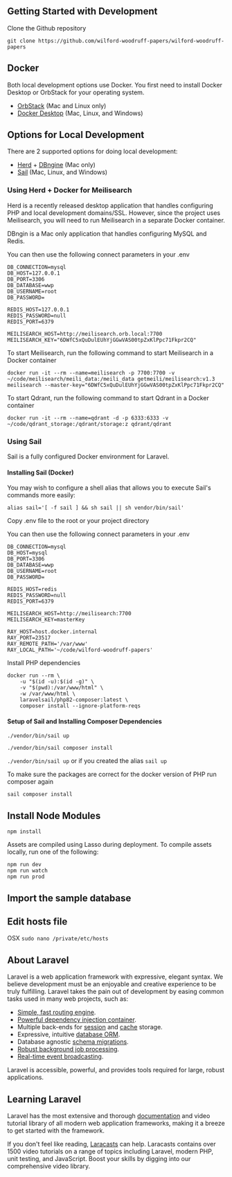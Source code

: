 <p align="center"><a href="https://wilfordwoodruffpapers.org/img/image-logo.png" width="400"></a></p>

## Getting Started with Development

Clone the Github repository

```git clone https://github.com/wilford-woodruff-papers/wilford-woodruff-papers```

## Docker

Both local development options use Docker. You first need to install Docker Desktop or OrbStack for your operating system.
 - [OrbStack](https://orbstack.dev/) (Mac and Linux only)
 - [Docker Desktop](https://www.docker.com/products/docker-desktop/) (Mac, Linux, and Windows)

## Options for Local Development
There are 2 supported options for doing local development: 
 - [Herd](https://herd.laravel.com/) + [DBngine](https://dbngin.com/) (Mac only)
 - [Sail](https://laravel.com/docs/10.x/sail) (Mac, Linux, and Windows)

### Using Herd + Docker for Meilisearch

Herd is a recently released desktop application that handles configuring PHP and local development domains/SSL. However, since the project uses Meilisearch, you will need to run Meilisearch in a separate Docker container. 

DBngin is a Mac only application that handles configuring MySQL and Redis.

You can then use the following connect parameters in your .env

```
DB_CONNECTION=mysql
DB_HOST=127.0.0.1
DB_PORT=3306
DB_DATABASE=wwp
DB_USERNAME=root
DB_PASSWORD=

REDIS_HOST=127.0.0.1
REDIS_PASSWORD=null
REDIS_PORT=6379

MEILISEARCH_HOST=http://meilisearch.orb.local:7700
MEILISEARCH_KEY="6DWfC5xQuDulEUhYjGGwVAS00tpZxKlPpc71Fkpr2CQ"
```

To start Meilisearch, run the following command to start Meilisearch in a Docker container

``` 
docker run -it --rm --name=meilisearch -p 7700:7700 -v ~/code/meilisearch/meili_data:/meili_data getmeili/meilisearch:v1.3 meilisearch --master-key="6DWfC5xQuDulEUhYjGGwVAS00tpZxKlPpc71Fkpr2CQ"
```

To start Qdrant, run the following command to start Qdrant in a Docker container

``` 
docker run -it --rm --name=qdrant -d -p 6333:6333 -v ~/code/qdrant_storage:/qdrant/storage:z qdrant/qdrant
```

### Using Sail

Sail is a fully configured Docker environment for Laravel.

#### Installing Sail (Docker)

You may wish to configure a shell alias that allows you to execute Sail's commands more easily:

```alias sail='[ -f sail ] && sh sail || sh vendor/bin/sail'```

Copy .env file to the root or your project directory

You can then use the following connect parameters in your .env

```
DB_CONNECTION=mysql
DB_HOST=mysql
DB_PORT=3306
DB_DATABASE=wwp
DB_USERNAME=root
DB_PASSWORD=

REDIS_HOST=redis
REDIS_PASSWORD=null
REDIS_PORT=6379

MEILISEARCH_HOST=http://meilisearch:7700
MEILISEARCH_KEY=masterKey

RAY_HOST=host.docker.internal
RAY_PORT=23517
RAY_REMOTE_PATH='/var/www'
RAY_LOCAL_PATH='~/code/wilford-woodruff-papers'
```

Install PHP dependencies

```
docker run --rm \
    -u "$(id -u):$(id -g)" \
    -v "$(pwd):/var/www/html" \
    -w /var/www/html \
    laravelsail/php82-composer:latest \
    composer install --ignore-platform-reqs
```

#### Setup of Sail and Installing Composer Dependencies

```./vendor/bin/sail up```

```./vendor/bin/sail composer install```

```./vendor/bin/sail up``` or if you created the alias ```sail up```

To make sure the packages are correct for the docker version of PHP run composer again

```sail composer install```

## Install Node Modules

```npm install```

Assets are compiled using Lasso during deployment. To compile assets locally, run one of the following:

```
npm run dev
npm run watch
npm run prod
```

## Import the sample database


## Edit hosts file

OSX ```sudo nano /private/etc/hosts```


## About Laravel

Laravel is a web application framework with expressive, elegant syntax. We believe development must be an enjoyable and creative experience to be truly fulfilling. Laravel takes the pain out of development by easing common tasks used in many web projects, such as:

- [Simple, fast routing engine](https://laravel.com/docs/routing).
- [Powerful dependency injection container](https://laravel.com/docs/container).
- Multiple back-ends for [session](https://laravel.com/docs/session) and [cache](https://laravel.com/docs/cache) storage.
- Expressive, intuitive [database ORM](https://laravel.com/docs/eloquent).
- Database agnostic [schema migrations](https://laravel.com/docs/migrations).
- [Robust background job processing](https://laravel.com/docs/queues).
- [Real-time event broadcasting](https://laravel.com/docs/broadcasting).

Laravel is accessible, powerful, and provides tools required for large, robust applications.

## Learning Laravel

Laravel has the most extensive and thorough [documentation](https://laravel.com/docs) and video tutorial library of all modern web application frameworks, making it a breeze to get started with the framework.

If you don't feel like reading, [Laracasts](https://laracasts.com) can help. Laracasts contains over 1500 video tutorials on a range of topics including Laravel, modern PHP, unit testing, and JavaScript. Boost your skills by digging into our comprehensive video library.

